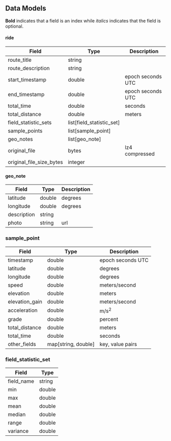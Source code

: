 ## Data Models
**Bold** indicates that a field is an index while *italics* indicates that the field is optional.

#### ride
| Field                    | Type                      | Description       |
|--------------------------|---------------------------|-------------------|
| route_title              | string                    |                   |
| route_description        | string                    |                   |
| start_timestamp          | double                    | epoch seconds UTC | 
| end_timestamp            | double                    | epoch seconds UTC | 
| total_time               | double                    | seconds           |
| total_distance           | double                    | meters            |
| field_statistic_sets     | list[field_statistic_set] |                   |
| sample_points            | list[sample_point]        |                   |
| geo_notes                | list[geo_note]            |                   |
| original_file            | bytes                     | lz4 compressed    |
| original_file_size_bytes | integer                   |                   |

#### geo_note
| Field       | Type      | Description |     
|-------------|-----------|-------------| 
| latitude    | double    | degrees     | 
| longitude   | double    | degrees     | 
| description | string    |             |
| photo       | string    | url         |

### sample_point
| Field          | Type                | Description       |
|----------------|---------------------|-------------------|
| timestamp      | double              | epoch seconds UTC | 
| latitude       | double              | degrees           |
| longitude      | double              | degrees           |
| speed          | double              | meters/second     |
| elevation      | double              | meters            |
| elevation_gain | double              | meters/second     |   
| acceleration   | double              | m/s<sup>2</sup>   |
| grade          | double              | percent           |
| total_distance | double              | meters            |
| total_time     | double              | seconds           |
| other_fields   | map[string, double] | key, value pairs  |

### field_statistic_set
| Field         | Type         |
|---------------|--------------|
| field_name    | string       |
| min           | double       |
| max           | double       |
| mean          | double       |
| median        | double       |
| range         | double       |
| variance      | double       |


<!--
| mode          | list[double] |   
-->


